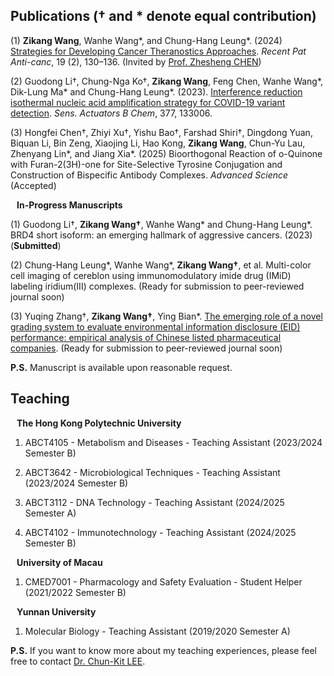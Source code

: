 ## Publications († and * denote equal contribution)

(1) **Zikang Wang**, Wanhe Wang*, and Chung-Hang Leung*. (2024) [Strategies for Developing Cancer Theranostics Approaches](https://www.eurekaselect.com/article/131687). _Recent Pat Anti-canc_, 19 (2), 130–136. (Invited by [Prof. Zhesheng CHEN](https://www.stjohns.edu/academics/faculty/zhe-sheng-chen))

(2) Guodong Li†, Chung-Nga Ko†, **Zikang Wang**, Feng Chen, Wanhe Wang*, Dik-Lung Ma* and Chung-Hang Leung*. (2023). [Interference reduction isothermal nucleic acid amplification strategy for COVID-19 variant detection](https://www.sciencedirect.com/science/article/pii/S0925400522016495?via%3Dihub#fig0030). _Sens. Actuators B Chem_, 377, 133006.

(3) Hongfei Chen†, Zhiyi Xu†, Yishu Bao†, Farshad Shiri†, Dingdong Yuan, Biquan Li, Bin Zeng, Xiaojing Li, Hao Kong, **Zikang Wang**, Chun-Yu Lau, Zhenyang Lin*, and Jiang Xia*. (2025) Bioorthogonal Reaction of o-Quinone with Furan-2(3H)-one for Site-Selective Tyrosine Conjugation and Construction of Bispecific Antibody Complexes. _Advanced Science_ (Accepted)


<h4 style="margin:0 10px 0;">In-Progress Manuscripts</h4> 

(1) Guodong Li†, **Zikang Wang†**, Wanhe Wang* and Chung-Hang Leung*. BRD4 short isoform: an emerging hallmark of aggressive cancers. (2023) (**Submitted**)

(2) Chung-Hang Leung*, Wanhe Wang*, **Zikang Wang†**, et al. Multi-color cell imaging of cereblon using immunomodulatory imide drug (IMiD) labeling iridium(III) complexes. (Ready for submission to peer-reviewed journal soon)

(3) Yuqing Zhang†, **Zikang Wang†**, Ying Bian*. [The emerging role of a novel grading system to evaluate environmental information disclosure (EID) performance: empirical analysis of Chinese listed pharmaceutical companies](https://www.researchsquare.com/article/rs-4985385/v1). (Ready for submission to peer-reviewed journal soon)

**P.S.** Manuscript is available upon reasonable request.

## Teaching

<h4 style="margin:0 10px 0;">The Hong Kong Polytechnic University</h4> 

1. ABCT4105 - Metabolism and Diseases - Teaching Assistant (2023/2024 Semester B)

2. ABCT3642 - Microbiological Techniques - Teaching Assistant (2023/2024 Semester B)

3. ABCT3112 - DNA Technology - Teaching Assistant (2024/2025 Semester A)

4. ABCT4102 - Immunotechnology - Teaching Assistant (2024/2025 Semester B)

<h4 style="margin:0 10px 0;">University of Macau</h4>

1. CMED7001 - Pharmacology and Safety Evaluation - Student Helper (2021/2022 Semester B)

<h4 style="margin:0 10px 0;">Yunnan University</h4>

1. Molecular Biology - Teaching Assistant (2019/2020 Semester A)

**P.S.** If you want to know more about my teaching experiences, please feel free to contact [Dr. Chun-Kit LEE](mailto:alan-ck.lee@polyu.edu.hk).
